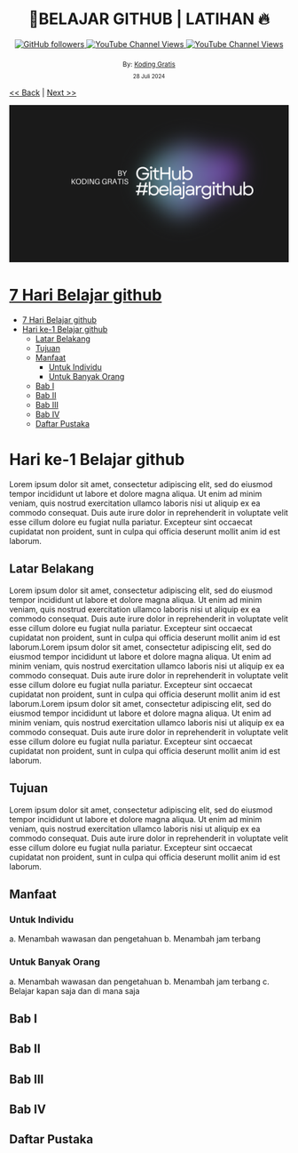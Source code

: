 <div align="center">
  <h1>📔BELAJAR GITHUB | LATIHAN 🔥</h1>
  <a class="" target="_blank" href="https://github.com/kodinggratis">
   <img alt="GitHub followers" src="https://img.shields.io/github/followers/kodinggratis">
  </a>
  <a class="header-badge" target="_blank" href="https://www.youtube.com/@kodinggratis">
 <img alt="YouTube Channel Views" src="https://img.shields.io/youtube/channel/views/UCKrWI2QHrH4b1WpOgbcg5Uw">
  </a>
  <a class="header-badge" target="_blank" href="https://www.youtube.com/@kodinggratis">
 <img alt="YouTube Channel Views" src="https://img.shields.io/youtube/channel/subscribers/UCKrWI2QHrH4b1WpOgbcg5Uw?style=social">
  </a>

  <sub>By:
  <a href="https://www.youtube.com/@kodinggratis" target="_blank">Koding Gratis</a><br>
  <small>28 Juli 2024</small>
  </sub>
</div>

[<< Back](README.md) | [Next >>](LATIHAN.md)

![alt text](https://github.com/Laloeyudik/halo-repo/blob/master/Aseet/Black%20Gradient%20Minimalistic%20Future%20Technology%20YouTube%20Banner.png)

# [7 Hari Belajar github](#7-hari-belajar-github)

- [7 Hari Belajar github](#7-hari-belajar-github)
- [Hari ke-1 Belajar github](#hari-ke-1-belajar-github)
  - [Latar Belakang](#latar-belakang)
  - [Tujuan](#tujuan)
  - [Manfaat](#manfaat)
    - [Untuk Individu](#untuk-individu)
    - [Untuk Banyak Orang](#untuk-banyak-orang)
  - [Bab I](#bab-i)
  - [Bab II](#bab-ii)
  - [Bab III](#bab-iii)
  - [Bab IV](#bab-iv)
  - [Daftar Pustaka](#daftar-pustaka)


# Hari ke-1 Belajar github
Lorem ipsum dolor sit amet, consectetur adipiscing elit, sed do eiusmod tempor incididunt ut labore et dolore magna aliqua. Ut enim ad minim veniam, quis nostrud exercitation ullamco laboris nisi ut aliquip ex ea commodo consequat. Duis aute irure dolor in reprehenderit in voluptate velit esse cillum dolore eu fugiat nulla pariatur. Excepteur sint occaecat cupidatat non proident, sunt in culpa qui officia deserunt mollit anim id est laborum.

## Latar Belakang
Lorem ipsum dolor sit amet, consectetur adipiscing elit, sed do eiusmod tempor incididunt ut labore et dolore magna aliqua. Ut enim ad minim veniam, quis nostrud exercitation ullamco laboris nisi ut aliquip ex ea commodo consequat. Duis aute irure dolor in reprehenderit in voluptate velit esse cillum dolore eu fugiat nulla pariatur. Excepteur sint occaecat cupidatat non proident, sunt in culpa qui officia deserunt mollit anim id est laborum.Lorem ipsum dolor sit amet, consectetur adipiscing elit, sed do eiusmod tempor incididunt ut labore et dolore magna aliqua. Ut enim ad minim veniam, quis nostrud exercitation ullamco laboris nisi ut aliquip ex ea commodo consequat. Duis aute irure dolor in reprehenderit in voluptate velit esse cillum dolore eu fugiat nulla pariatur. Excepteur sint occaecat cupidatat non proident, sunt in culpa qui officia deserunt mollit anim id est laborum.Lorem ipsum dolor sit amet, consectetur adipiscing elit, sed do eiusmod tempor incididunt ut labore et dolore magna aliqua. Ut enim ad minim veniam, quis nostrud exercitation ullamco laboris nisi ut aliquip ex ea commodo consequat. Duis aute irure dolor in reprehenderit in voluptate velit esse cillum dolore eu fugiat nulla pariatur. Excepteur sint occaecat cupidatat non proident, sunt in culpa qui officia deserunt mollit anim id est laborum.

## Tujuan
Lorem ipsum dolor sit amet, consectetur adipiscing elit, sed do eiusmod tempor incididunt ut labore et dolore magna aliqua. Ut enim ad minim veniam, quis nostrud exercitation ullamco laboris nisi ut aliquip ex ea commodo consequat. Duis aute irure dolor in reprehenderit in voluptate velit esse cillum dolore eu fugiat nulla pariatur. Excepteur sint occaecat cupidatat non proident, sunt in culpa qui officia deserunt mollit anim id est laborum.

## Manfaat
### Untuk Individu
a. Menambah wawasan dan pengetahuan
b. Menambah jam terbang

### Untuk Banyak Orang
a. Menambah wawasan dan pengetahuan
b. Menambah jam terbang
c. Belajar kapan saja dan di mana saja

## Bab I
## Bab II
## Bab III
## Bab IV
## Daftar Pustaka


